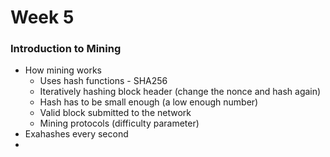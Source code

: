 # Week 5

### Introduction to Mining
* How mining works
  * Uses hash functions - SHA256
  * Iteratively hashing block header (change the nonce and hash again)
  * Hash has to be small enough (a low enough number)
  * Valid block submitted to the network
  * Mining protocols (difficulty parameter)
* Exahashes every second
*  
